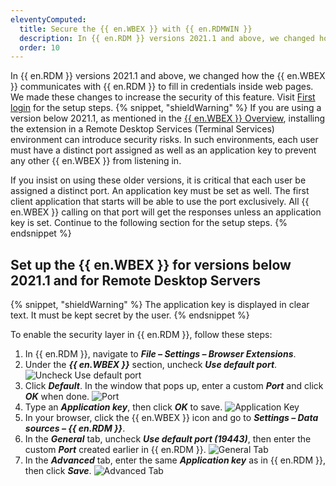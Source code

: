 ```yaml
---
eleventyComputed:
  title: Secure the {{ en.WBEX }} with {{ en.RDMWIN }}
  description: In {{ en.RDM }} versions 2021.1 and above, we changed how the {{ en.WBEX }} communicates with {{ en.RDMWIN }} to fill in credentials inside web pages. We made these changes to increase the security of this feature.
  order: 10
---
```

In {{ en.RDM }} versions 2021.1 and above, we changed how the {{ en.WBEX }} communicates with {{ en.RDM }} to fill in credentials inside web pages. We made these changes to increase the security of this feature. Visit [First login](/workspace/workspace-browser-extension/remote-desktop-manager/first-login/first-login-rdm-windows/) for the setup steps.
{% snippet, "shieldWarning" %}
If you are using a version below 2021.1, as mentioned in the [{{ en.WBEX }} Overview](/workspace/workspace-browser-extension/), installing the extension in a Remote Desktop Services (Terminal Services) environment can introduce security risks. In such environments, each user must have a distinct port assigned as well as an application key to prevent any other {{ en.WBEX }} from listening in.

If you insist on using these older versions, it is critical that each user be assigned a distinct port. An application key must be set as well. The first client application that starts will be able to use the port exclusively. All {{ en.WBEX }} calling on that port will get the responses unless an application key is set. Continue to the following section for the setup steps.
{% endsnippet %}

## Set up the {{ en.WBEX }} for versions below 2021.1 and for Remote Desktop Servers
{% snippet, "shieldWarning" %}
The application key is displayed in clear text. It must be kept secret by the user.
{% endsnippet %}

To enable the security layer in {{ en.RDM }}, follow these steps:

1. In {{ en.RDM }}, navigate to ***File – Settings – Browser Extensions***.
1. Under the ***{{ en.WBEX }}*** section, uncheck ***Use default port***.
![Uncheck Use default port](https://cdnweb.devolutions.net/docs/docs_en_rdm_windows_RDMWin2097.png)
1. Click ***Default***. In the window that pops up, enter a custom ***Port*** and click ***OK*** when done.
![Port](https://cdnweb.devolutions.net/docs/docs_en_rdm_windows_Dwl4060.png)
1. Type an ***Application key***, then click ***OK*** to save.
![Application Key](https://cdnweb.devolutions.net/docs/docs_en_rdm_windows_RDMWin2098.png)
1. In your browser, click the {{ en.WBEX }} icon and go to ***Settings – Data sources – {{ en.RDM }}***.
1. In the ***General*** tab, uncheck ***Use default port (19443)***, then enter the custom ***Port*** created earlier in {{ en.RDM }}.
![General Tab](https://cdnweb.devolutions.net/docs/docs_en_rdm_windows_RDMWin2099.png)
1. In the ***Advanced*** tab, enter the same ***Application key*** as in {{ en.RDM }}, then click ***Save***.
![Advanced Tab](https://cdnweb.devolutions.net/docs/docs_en_rdm_windows_RDMWin2100.png)
